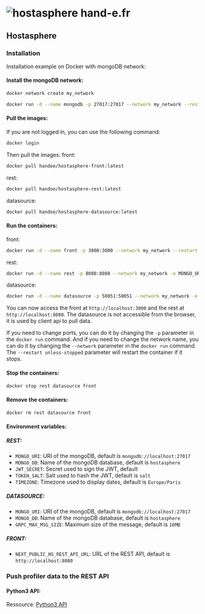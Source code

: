 # ![hostasphere](https://avatars.githubusercontent.com/u/164780978?s=30 "logo") hand-e.fr

## Hostasphere

### Installation

Installation example on Docker with mongoDB network:

#### Install the mongoDB network:
```bash
docker network create my_network
```
```bash
docker run -d --name mongodb -p 27017:27017 --network my_network --restart unless-stopped -v mongodb_data:/data/db mongo
```

#### Pull the images:
If you are not logged in, you can use the following command:
```bash
docker login
```

Then pull the images:
front:
```bash
docker pull handoe/hostasphere-front:latest
```
rest:
```bash
docker pull handoe/hostasphere-rest:latest 
```
datasource:
```bash
docker pull handoe/hostasphere-datasource:latest 
```

#### Run the containers:
front:
```bash
docker run -d --name front -p 3000:3000 --network my_network --restart unless-stopped handoe/hostasphere-front:latest
```
rest:
```bash
docker run -d --name rest -p 8080:8080 --network my_network -e MONGO_URI=mongodb://mongodb:27017 --restart unless-stopped handoe/hostasphere-rest:latest
```
datasource:
```bash
docker run -d --name datasource -p 50051:50051 --network my_network -e MONGO_URI=mongodb://mongodb:27017 --restart unless-stopped handoe/hostasphere-datasource:latest 
```
You can now access the front at `http://localhost:3000` and the rest at `http://localhost:8080`.
The datasource is not accessible from the browser, it is used by client api to pull data.

If you need to change ports, you can do it by changing the `-p` parameter in the `docker run` command.
And if you need to change the network name, you can do it by changing the `--network` parameter in the `docker run` command.
The `--restart unless-stopped` parameter will restart the container if it stops.

#### Stop the containers:
```bash
docker stop rest datasource front
```

#### Remove the containers:
```bash
docker rm rest datasource front
```

#### Environment variables:
##### REST:
- `MONGO_URI`: URI of the mongoDB, default is `mongodb://localhost:27017`
- `MONGO_DB`: Name of the mongoDB database, default is `hostasphere`
- `JWT_SECRET`: Secret used to sign the JWT, default
- `TOKEN_SALT`: Salt used to hash the JWT, default is `salt`
- `TIMEZONE`: Timezone used to display dates, default is `Europe/Paris`
##### DATASOURCE:
- `MONGO_URI`: URI of the mongoDB, default is `mongodb://localhost:27017`
- `MONGO_DB`: Name of the mongoDB database, default is `hostasphere`
- `GRPC_MAX_MSG_SIZE`: Maximum size of the message, default is `16MB`
##### FRONT:
- `NEXT_PUBLIC_HS_REST_API_URL`: URL of the REST API, default is `http://localhost:8080`


### Push profiler data to the REST API

#### Python3 API:
Ressource: [Python3 API](https://github.com/hand-e-fr/hostasphere/tree/main/api/python3)
